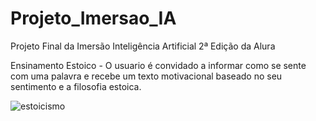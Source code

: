 # Projeto_Imersao_IA
Projeto Final da Imersão Inteligência Artificial 2ª Edição da Alura

Ensinamento Estoico - O usuario é convidado a informar como se sente com uma palavra e recebe um texto motivacional baseado no seu sentimento e a filosofia estoica.

![estoicismo](https://github.com/AlxmRoberto/Projeto_Imersao_IA/assets/87725643/a9051712-b5b8-47df-89dc-74cffa473f42)
